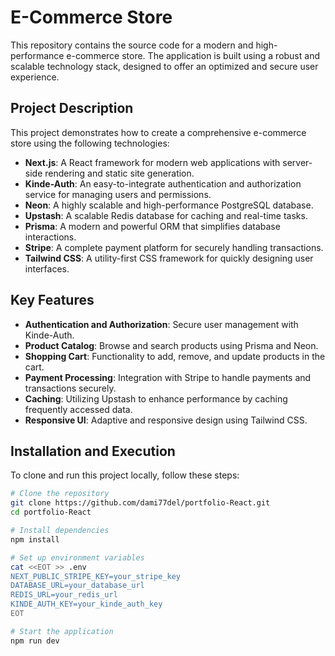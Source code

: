 # E-Commerce Store

This repository contains the source code for a modern and high-performance e-commerce store. The application is built using a robust and scalable technology stack, designed to offer an optimized and secure user experience.

## Project Description

This project demonstrates how to create a comprehensive e-commerce store using the following technologies:

- **Next.js**: A React framework for modern web applications with server-side rendering and static site generation.
- **Kinde-Auth**: An easy-to-integrate authentication and authorization service for managing users and permissions.
- **Neon**: A highly scalable and high-performance PostgreSQL database.
- **Upstash**: A scalable Redis database for caching and real-time tasks.
- **Prisma**: A modern and powerful ORM that simplifies database interactions.
- **Stripe**: A complete payment platform for securely handling transactions.
- **Tailwind CSS**: A utility-first CSS framework for quickly designing user interfaces.

## Key Features

- **Authentication and Authorization**: Secure user management with Kinde-Auth.
- **Product Catalog**: Browse and search products using Prisma and Neon.
- **Shopping Cart**: Functionality to add, remove, and update products in the cart.
- **Payment Processing**: Integration with Stripe to handle payments and transactions securely.
- **Caching**: Utilizing Upstash to enhance performance by caching frequently accessed data.
- **Responsive UI**: Adaptive and responsive design using Tailwind CSS.

## Installation and Execution

To clone and run this project locally, follow these steps:

```bash
# Clone the repository
git clone https://github.com/dami77del/portfolio-React.git
cd portfolio-React

# Install dependencies
npm install

# Set up environment variables
cat <<EOT >> .env
NEXT_PUBLIC_STRIPE_KEY=your_stripe_key
DATABASE_URL=your_database_url
REDIS_URL=your_redis_url
KINDE_AUTH_KEY=your_kinde_auth_key
EOT

# Start the application
npm run dev
